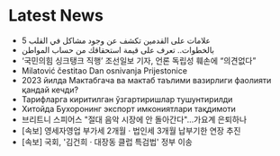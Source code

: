 # Latest News
-  5 علامات على القدمين تكشف عن وجود مشاكل في القلب
-  بالخطوات.. تعرف على قيمة استحقاقك من حساب المواطن
-  ‘국민의힘 싱크탱크 직행’ 조선일보 기자, 언론 독립성 훼손에 “의견없다”
-  Milatović čestitao Dan osnivanja Prijestonice
-  2023 йилда Мактабгача ва мактаб таълими вазирлиги фаолияти қандай кечди?
-  Тарифларга киритилган ўзгартиришлар тушунтирилди
-  Хитойда Бухоронинг экспорт имкониятлари тақдимоти
-  브리트니 스피어스 "절대 음악 시장에 안 돌아간다"…가요계 은퇴하나
-  [속보] 영세자영업 부가세 2개월 · 법인세 3개월 납부기한 연장 추진
-  [속보] 국회, '김건희 · 대장동 클럽 특검법' 정부 이송
